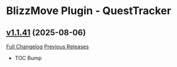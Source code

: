 # BlizzMove Plugin - QuestTracker

## [v1.1.41](https://github.com/NumyAddon/BlizzMovePlugin_QuestTracker/tree/v1.1.41) (2025-08-06)
[Full Changelog](https://github.com/NumyAddon/BlizzMovePlugin_QuestTracker/compare/v1.1.40...v1.1.41) [Previous Releases](https://github.com/NumyAddon/BlizzMovePlugin_QuestTracker/releases)

- TOC Bump  
